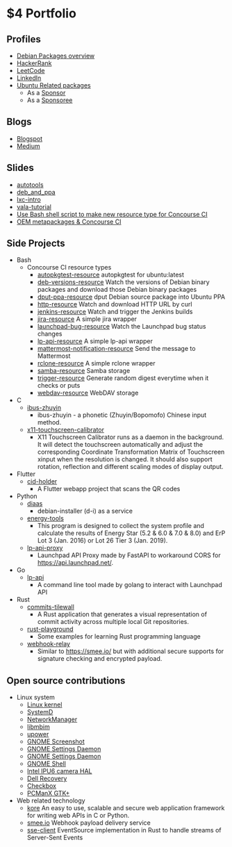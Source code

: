 # $4 Portfolio

## Profiles

* [Debian Packages overview](https://qa.debian.org/developer.php?login=fourdollars%40debian.org)
* [HackerRank](https://www.hackerrank.com/profile/fourdollars)
* [LeetCode](https://leetcode.com/u/fourdollars/)
* [LinkedIn](https://www.linkedin.com/in/fourdollars/)
* [Ubuntu Related packages](https://launchpad.net/~fourdollars/+related-packages)
    * As a [Sponsor](https://udd.debian.org/cgi-bin/ubuntu-sponsorships.cgi?render=html&sponsor=Shih-Yuan+Lee*&sponsor_search=name&sponsoree=&sponsoree_search=name)
    * As a [Sponsoree](https://udd.debian.org/cgi-bin/ubuntu-sponsorships.cgi?render=html&sponsor=&sponsor_search=name&sponsoree=Shih-Yuan+Lee*&sponsoree_search=name)

## Blogs

* [Blogspot](https://fourdollars.blogspot.com/)
* [Medium](https://medium.com/@fourdollars)

## Slides

* [autotools](/autotools/)
* [deb_and_ppa](/deb_and_ppa/)
* [lxc-intro](/lxc-intro/)
* [vala-tutorial](/vala-tutorial/)
* [Use Bash shell script to make new resource type for Concourse CI](https://hackmd.io/@fourdollars/MakeResourceType)
* [OEM metapackages & Concourse CI](https://hackmd.io/@fourdollars/oem-metapackages-and-concourse-ci)

## Side Projects

* Bash
    * Concourse CI resource types
        * [autopkgtest-resource](https://github.com/fourdollars/autopkgtest-resource) autopkgtest for ubuntu:latest
        * [deb-versions-resource](https://github.com/fourdollars/deb-versions-resource) Watch the versions of Debian binary packages and download those Debian binary packages
        * [dput-ppa-resource](https://github.com/fourdollars/dput-ppa-resource) dput Debian source package into Ubuntu PPA
        * [http-resource](https://github.com/fourdollars/http-resource) Watch and download HTTP URL by curl
        * [jenkins-resource](https://github.com/fourdollars/jenkins-resource) Watch and trigger the Jenkins builds
        * [jira-resource](https://github.com/fourdollars/jira-resource) A simple jira wrapper
        * [launchpad-bug-resource](https://github.com/fourdollars/launchpad-bug-resource) Watch the Launchpad bug status changes
        * [lp-api-resource](https://github.com/fourdollars/lp-api-resource) A simple lp-api wrapper
        * [mattermost-notification-resource](https://github.com/fourdollars/mattermost-notification-resource) Send the message to Mattermost
        * [rclone-resource](https://github.com/fourdollars/rclone-resource) A simple rclone wrapper
        * [samba-resource](https://github.com/fourdollars/samba-resource) Samba storage
        * [trigger-resource](https://github.com/fourdollars/trigger-resource) Generate random digest everytime when it checks or puts
        * [webdav-resource](https://github.com/fourdollars/webdav-resource) WebDAV storage
* C
    * [ibus-zhuyin](/ibus-zhuyin/)
        * ibus-zhuyin - a phonetic (Zhuyin/Bopomofo) Chinese input method.
    * [x11-touchscreen-calibrator](/x11-touchscreen-calibrator/)
        * X11 Touchscreen Calibrator runs as a daemon in the background. It will detect the touchscreen automatically and adjust the corresponding Coordinate Transformation Matrix of Touchscreen xinput when the resolution is changed. It should also support rotation, reflection and different scaling modes of display output.
* Flutter
    * [cid-holder](https://github.com/fourdollars/cid-holder)
        * A Flutter webapp project that scans the QR codes
* Python
    * [diaas](/diaas/)
        * debian-installer (d-i) as a service
    * [energy-tools](/energy-tools/)
        * This program is designed to collect the system profile and calculate the results of Energy Star (5.2 & 6.0 & 7.0 & 8.0) and ErP Lot 3 (Jan. 2016) or Lot 26 Tier 3 (Jan. 2019).
    * [lp-api-proxy](https://github.com/fourdollars/lp-api-proxy)
        * Launchpad API Proxy made by FastAPI to workaround CORS for https://api.launchpad.net/.
* Go
    * [lp-api](https://github.com/fourdollars/lp-api)
        * A command line tool made by golang to interact with Launchpad API
* Rust
    * [commits-tilewall](https://github.com/fourdollars/commits-tilewall)
        * A Rust application that generates a visual representation of commit activity across multiple local Git repositories.
    * [rust-playground](https://github.com/fourdollars/rust-playground)
        * Some examples for learning Rust programming language
    * [webhook-relay](https://github.com/fourdollars/webhook-relay)
        * Similar to https://smee.io/ but with additional secure supports for signature checking and encrypted payload.

## Open source contributions

* Linux system
    * [Linux kernel](https://git.kernel.org/pub/scm/linux/kernel/git/torvalds/linux.git/log/?qt=author&q=Shih-Yuan+Lee)
    * [SystemD](https://github.com/systemd/systemd/commits?author=fourdollars)
    * [NetworkManager](https://cgit.freedesktop.org/NetworkManager/NetworkManager/log/?qt=author&q=Shih-Yuan+Lee)
    * [libmbim](https://cgit.freedesktop.org/libmbim/libmbim/log/?qt=author&q=Shih-Yuan+Lee)
    * [upower](https://cgit.freedesktop.org/upower/log/?qt=author&q=Shih-Yuan+Lee)
    * [GNOME Screenshot](https://gitlab.gnome.org/GNOME/gnome-screenshot/commit/4e03093f46009888e77055d842b75757c3d12f66)
    * [GNOME Settings Daemon](https://gitlab.gnome.org/GNOME/gnome-settings-daemon/commit/3e6effd7dff2c1a0c2c1214e41f28737205eec72)
    * [GNOME Settings Daemon](https://gitlab.gnome.org/GNOME/gnome-settings-daemon/commit/68baf8a89261a298013f67942b66d48b23a142d3)
    * [GNOME Shell](https://gitlab.gnome.org/GNOME/gnome-shell/commit/4427197343e5facc7e695bebe2f0d74dae1ac666)
    * [Intel IPU6 camera HAL](https://github.com/intel/ipu6-camera-hal/commits?author=fourdollars)
    * [Dell Recovery](https://github.com/dell/dell-recovery/commits?author=fourdollars)
    * [Checkbox](https://github.com/canonical/checkbox/commits?author=fourdollars)
    * [PCManX GTK+](https://github.com/pcman-bbs/pcmanx/commits?author=fourdollars)
* Web related technology
    * [kore](https://github.com/jorisvink/kore/commits?author=fourdollars) An easy to use, scalable and secure web application framework for writing web APIs in C or Python.
    * [smee.io](https://github.com/probot/smee.io/commits?author=fourdollars) Webhook payload delivery service
    * [sse-client](https://github.com/viniciusgerevini/sse-client/commits?author=fourdollars) EventSource implementation in Rust to handle streams of Server-Sent Events
